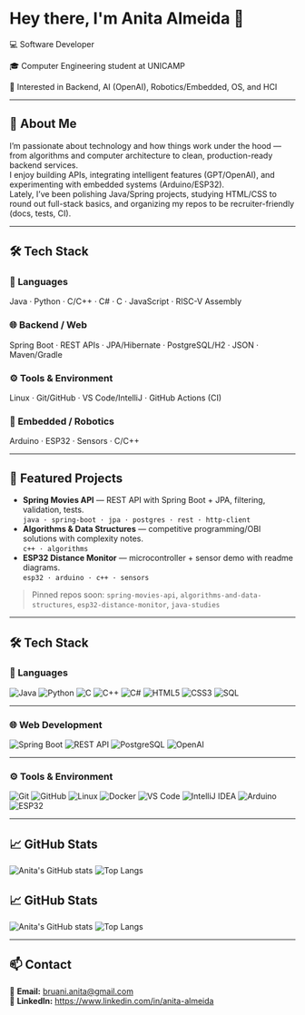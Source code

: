 # Hey there, I'm Anita Almeida 👋

💻 Software Developer

🎓 Computer Engineering student at UNICAMP

🤖 Interested in Backend, AI (OpenAI), Robotics/Embedded, OS, and HCI

---

## 🧠 About Me
I’m passionate about technology and how things work under the hood — from algorithms and computer architecture to clean, production-ready backend services.  
I enjoy building APIs, integrating intelligent features (GPT/OpenAI), and experimenting with embedded systems (Arduino/ESP32).  
Lately, I’ve been polishing Java/Spring projects, studying HTML/CSS to round out full-stack basics, and organizing my repos to be recruiter-friendly (docs, tests, CI).

---

## 🛠️ Tech Stack

### 💬 Languages
Java · Python · C/C++ · C# · C · JavaScript · RISC-V Assembly

### 🌐 Backend / Web
Spring Boot · REST APIs · JPA/Hibernate · PostgreSQL/H2 · JSON · Maven/Gradle

### ⚙️ Tools & Environment
Linux · Git/GitHub · VS Code/IntelliJ · GitHub Actions (CI)

### 🔩 Embedded / Robotics
Arduino · ESP32 · Sensors · C/C++

---

## 🚀 Featured Projects
- **Spring Movies API** — REST API with Spring Boot + JPA, filtering, validation, tests.  
  `java · spring-boot · jpa · postgres · rest · http-client`
- **Algorithms & Data Structures** — competitive programming/OBI solutions with complexity notes.  
  `c++ · algorithms`
- **ESP32 Distance Monitor** — microcontroller + sensor demo with readme diagrams.  
  `esp32 · arduino · c++ · sensors`

> Pinned repos soon: `spring-movies-api`, `algorithms-and-data-structures`, `esp32-distance-monitor`, `java-studies`

---

## 🛠️ Tech Stack  

### 💬 Languages  
![Java](https://img.shields.io/badge/Java-ED8B00?style=for-the-badge&logo=openjdk&logoColor=white)
![Python](https://img.shields.io/badge/Python-3776AB?style=for-the-badge&logo=python&logoColor=white)
![C](https://img.shields.io/badge/C-00599C?style=for-the-badge&logo=c&logoColor=white)
![C++](https://img.shields.io/badge/C++-00599C?style=for-the-badge&logo=c%2B%2B&logoColor=white)
![C#](https://img.shields.io/badge/C%23-239120?style=for-the-badge&logo=c-sharp&logoColor=white)
![HTML5](https://img.shields.io/badge/HTML5-E34F26?style=for-the-badge&logo=html5&logoColor=white)
![CSS3](https://img.shields.io/badge/CSS3-1572B6?style=for-the-badge&logo=css3&logoColor=white)
![SQL](https://img.shields.io/badge/SQL-4479A1?style=for-the-badge&logo=postgresql&logoColor=white)

---

### 🌐 Web Development  
![Spring Boot](https://img.shields.io/badge/Spring_Boot-6DB33F?style=for-the-badge&logo=springboot&logoColor=white)
![REST API](https://img.shields.io/badge/REST_API-005571?style=for-the-badge&logo=postman&logoColor=white)
![PostgreSQL](https://img.shields.io/badge/PostgreSQL-316192?style=for-the-badge&logo=postgresql&logoColor=white)
![OpenAI](https://img.shields.io/badge/OpenAI-412991?style=for-the-badge&logo=openai&logoColor=white)

---

### ⚙️ Tools & Environment  
![Git](https://img.shields.io/badge/Git-F05032?style=for-the-badge&logo=git&logoColor=white)
![GitHub](https://img.shields.io/badge/GitHub-181717?style=for-the-badge&logo=github&logoColor=white)
![Linux](https://img.shields.io/badge/Linux-FCC624?style=for-the-badge&logo=linux&logoColor=black)
![Docker](https://img.shields.io/badge/Docker-2496ED?style=for-the-badge&logo=docker&logoColor=white)
![VS Code](https://img.shields.io/badge/VS_Code-0078D4?style=for-the-badge&logo=visualstudiocode&logoColor=white)
![IntelliJ IDEA](https://img.shields.io/badge/IntelliJ_IDEA-000000?style=for-the-badge&logo=intellij-idea&logoColor=white)
![Arduino](https://img.shields.io/badge/Arduino-00979D?style=for-the-badge&logo=arduino&logoColor=white)
![ESP32](https://img.shields.io/badge/ESP32-000000?style=for-the-badge&logo=espressif&logoColor=white)

---

## 📈 GitHub Stats  

![Anita's GitHub stats](https://github-readme-stats.vercel.app/api?username=anitainfo&show_icons=true&theme=tokyonight)
![Top Langs](https://github-readme-stats.vercel.app/api/top-langs/?username=anitainfo&layout=compact&theme=tokyonight)

## 📈 GitHub Stats
![Anita's GitHub stats](https://github-readme-stats.vercel.app/api?username=anitainfo&show_icons=true&hide_title=true)
![Top Langs](https://github-readme-stats.vercel.app/api/top-langs/?username=anitainfo&layout=compact)

---

## 📫 Contact
📧 **Email:** bruani.anita@gmail.com  
💼 **LinkedIn:** https://www.linkedin.com/in/anita-almeida
